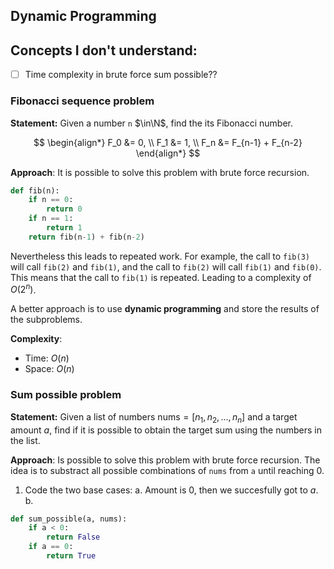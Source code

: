 ## Dynamic Programming

## Concepts I don't understand:

- [ ] Time complexity in brute force sum possible??


### Fibonacci sequence problem

**Statement:** Given a number ```n``` $\in\N$, find the its Fibonacci number.

$$
\begin{align*}
F_0 &=  0, \\
F_1 &=  1, \\
F_n &=  F_{n-1} + F_{n-2}
\end{align*}
$$

**Approach**:
It is possible to solve this problem with brute force recursion.

```python
def fib(n):
    if n == 0:
        return 0
    if n == 1:
        return 1
    return fib(n-1) + fib(n-2)
```

Nevertheless this leads to repeated work. For example, the call to ```fib(3)``` will call ```fib(2)``` and ```fib(1)```, and the call to ```fib(2)``` will call ```fib(1)``` and ```fib(0)```. This means that the call to ```fib(1)``` is repeated.
Leading to a complexity of $O(2^n)$.

A better approach is to use **dynamic programming** and store the results of the subproblems.

**Complexity**:
- Time: $O(n)$
- Space: $O(n)$

### Sum possible problem

**Statement:** Given a list of numbers $\text{nums}=[n_1, n_2, ..., n_n]$ and a target amount $a$, find if it is possible to obtain the target sum using the numbers in the list.

**Approach**: 
Is possible to solve this problem with brute force recursion. The idea is to substract all possible combinations of ```nums``` from ```a``` until reaching 0.

1. Code the two base cases:
  a. Amount is 0, then we succesfully got to $a$.
  b.   


```python
def sum_possible(a, nums):
    if a < 0:
        return False
    if a == 0:
        return True
    


